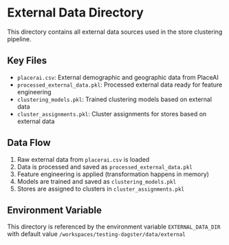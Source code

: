 # External Data Directory

This directory contains all external data sources used in the store clustering pipeline.

## Key Files

- `placerai.csv`: External demographic and geographic data from PlaceAI
- `processed_external_data.pkl`: Processed external data ready for feature engineering
- `clustering_models.pkl`: Trained clustering models based on external data
- `cluster_assignments.pkl`: Cluster assignments for stores based on external data

## Data Flow

1. Raw external data from `placerai.csv` is loaded
2. Data is processed and saved as `processed_external_data.pkl`
3. Feature engineering is applied (transformation happens in memory)
4. Models are trained and saved as `clustering_models.pkl`
5. Stores are assigned to clusters in `cluster_assignments.pkl`

## Environment Variable

This directory is referenced by the environment variable `EXTERNAL_DATA_DIR` with default value `/workspaces/testing-dagster/data/external` 